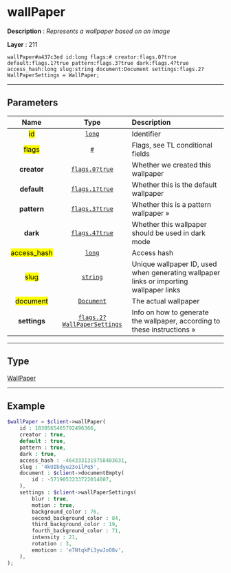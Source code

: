 # wallPaper

**Description** : *Represents a wallpaper based on an image*

**Layer** : 211

```tl
wallPaper#a437c3ed id:long flags:# creator:flags.0?true default:flags.1?true pattern:flags.3?true dark:flags.4?true access_hash:long slug:string document:Document settings:flags.2?WallPaperSettings = WallPaper;
```

---

## Parameters

| Name | Type | Description |
| :---: | :---: | :--- |
| <mark>id</mark> | [`long`](type/long) | Identifier |
| <mark>flags</mark> | [`#`](type/#) | Flags, see TL conditional fields |
| **creator** | [`flags.0?true`](type/true) | Whether we created this wallpaper |
| **default** | [`flags.1?true`](type/true) | Whether this is the default wallpaper |
| **pattern** | [`flags.3?true`](type/true) | Whether this is a pattern wallpaper » |
| **dark** | [`flags.4?true`](type/true) | Whether this wallpaper should be used in dark mode |
| <mark>access_hash</mark> | [`long`](type/long) | Access hash |
| <mark>slug</mark> | [`string`](type/string) | Unique wallpaper ID, used when generating wallpaper links or importing wallpaper links |
| <mark>document</mark> | [`Document`](type/Document) | The actual wallpaper |
| **settings** | [`flags.2?WallPaperSettings`](type/WallPaperSettings) | Info on how to generate the wallpaper, according to these instructions » |

---

## Type

[WallPaper](type/WallPaper)

---

## Example

```php
$wallPaper = $client->wallPaper(
	id : 1830565465792496366,
	creator : true,
	default : true,
	pattern : true,
	dark : true,
	access_hash : -4643331319758403631,
	slug : '4kUIbdyu23oilPq5',
	document : $client->documentEmpty(
		id : -5719053233722014607,
	),
	settings : $client->wallPaperSettings(
		blur : true,
		motion : true,
		background_color : 76,
		second_background_color : 84,
		third_background_color : 19,
		fourth_background_color : 71,
		intensity : 21,
		rotation : 3,
		emoticon : 'e7NtqkPi3ywJoO8v',
	),
);
```